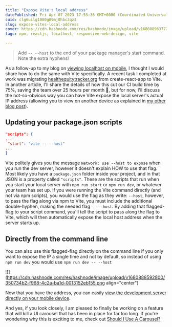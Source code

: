 ```yaml
---
title: "Expose Vite's local address"
datePublished: Fri Apr 07 2023 17:53:36 GMT+0000 (Coordinated Universal Time)
cuid: clg6uilg1000g09mj0hbc3qz3
slug: expose-vites-local-address
cover: https://cdn.hashnode.com/res/hashnode/image/upload/v1680889637729/03cd9244-9ded-45d2-a194-4c0ba80d3263.jpeg
tags: npm, reactjs, localhost, responsive-web-design, vite

---
```


> Add `-- --host` to the end of your package manager's start command. Note the extra hyphens!

As a follow-up to my blog on [viewing localhost on mobile](https://blog.benhammond.tech/how-to-view-localhost-on-mobile), I thought I would share how to do the same with Vite specifically. A recent task I completed at work was migrating [healthequitytracker.org](https://healthequitytracker.org) from create-react-app to Vite. In another article, I'll share the details of how this cut our CI build time by 75%, saving the team over 25 hours per month 🚀, but for now, I'll discuss the not-so-obvious way you can have Vite expose the local server's actual IP address (allowing you to view on another device as explained in [my other blog post](https://blog.benhammond.tech/how-to-view-localhost-on-mobile)).

## Updating your package.json scripts

```json
"scripts": {
...
 "start": "vite -- --host"
...
}
```

Vite politely gives you the message `Network: use --host to expose` when you run the dev server, however it doesn't explain HOW to use that flag. Most likely you have a `package.json` folder inside your project, and in that JSON is a property called `"scripts"`. These are the scripts that run when you start your local server with `npm run start` or `npm run dev`, or whatever your team has set up. If you were running the Vite command directly (and not via npm scripts), you would use the flag as they write: `--host`, however, to pass the flag along via npm to Vite, you must include the additional double-hyphen, making the needed flag `-- --host`. By adding that flagged-flag to your script command, you'll tell the script to pass along the flag to Vite, which will then automatically expose the local host address when the server starts up.

## Directly from the command line

You can also use this flagged-flag directly on the command line if you only want to expose the IP a single time and not by default, so instead of using `npm run dev` you would use `npm run dev -- --host`

![](https://cdn.hashnode.com/res/hashnode/image/upload/v1680888592800/350734b2-f968-4c2a-ba1d-0013152eb155.png align="center")

Now that you have the address, you can easily [view the development server directly on your mobile device](https://blog.benhammond.tech/how-to-view-localhost-on-mobile).

And yes, if you look closely, I am pleased to finally be working on a feature that will kill a UI carousel that has been in place for far too long. If you're wondering why this is exciting to me, check out [Should I Use A Carousel?](https://shouldiuseacarousel.com/)